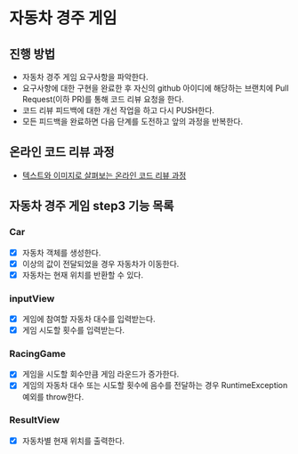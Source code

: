 # 자동차 경주 게임

## 진행 방법

* 자동차 경주 게임 요구사항을 파악한다.
* 요구사항에 대한 구현을 완료한 후 자신의 github 아이디에 해당하는 브랜치에 Pull Request(이하 PR)를 통해 코드 리뷰 요청을 한다.
* 코드 리뷰 피드백에 대한 개선 작업을 하고 다시 PUSH한다.
* 모든 피드백을 완료하면 다음 단계를 도전하고 앞의 과정을 반복한다.

## 온라인 코드 리뷰 과정

* [텍스트와 이미지로 살펴보는 온라인 코드 리뷰 과정](https://github.com/next-step/nextstep-docs/tree/master/codereview)

## 자동차 경주 게임 step3 기능 목록

### Car

- [x] 자동차 객체를 생성한다.
- [x] 이상의 값이 전달되었을 경우 자동차가 이동한다.
- [x] 자동차는 현재 위치를 반환할 수 있다.

### inputView

- [x] 게임에 참여할 자동차 대수를 입력받는다.
- [x] 게임 시도할 횟수를 입력받는다.

### RacingGame

- [x] 게임을 시도할 회수만큼 게임 라운드가 증가한다.
- [x] 게임의 자동차 대수 또는 시도할 횟수에 음수를 전달하는 경우 RuntimeException 예외를 throw한다.

### ResultView

- [x] 자동차별 현재 위치를 출력한다.